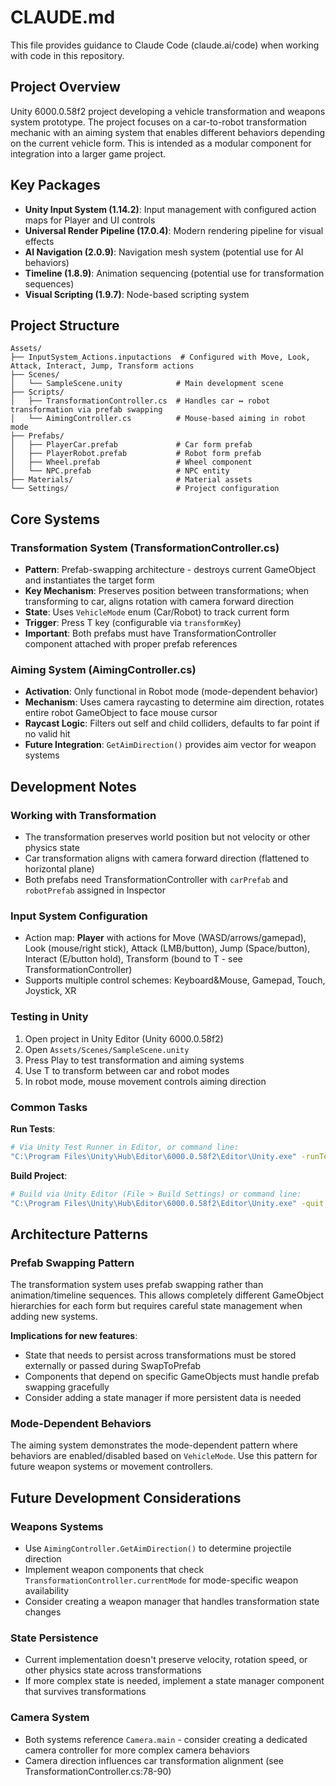 # CLAUDE.md

This file provides guidance to Claude Code (claude.ai/code) when working with code in this repository.

## Project Overview

Unity 6000.0.58f2 project developing a vehicle transformation and weapons system prototype. The project focuses on a car-to-robot transformation mechanic with an aiming system that enables different behaviors depending on the current vehicle form. This is intended as a modular component for integration into a larger game project.

## Key Packages

- **Unity Input System (1.14.2)**: Input management with configured action maps for Player and UI controls
- **Universal Render Pipeline (17.0.4)**: Modern rendering pipeline for visual effects
- **AI Navigation (2.0.9)**: Navigation mesh system (potential use for AI behaviors)
- **Timeline (1.8.9)**: Animation sequencing (potential use for transformation sequences)
- **Visual Scripting (1.9.7)**: Node-based scripting system

## Project Structure

```
Assets/
├── InputSystem_Actions.inputactions  # Configured with Move, Look, Attack, Interact, Jump, Transform actions
├── Scenes/
│   └── SampleScene.unity            # Main development scene
├── Scripts/
│   ├── TransformationController.cs  # Handles car ↔ robot transformation via prefab swapping
│   └── AimingController.cs          # Mouse-based aiming in robot mode
├── Prefabs/
│   ├── PlayerCar.prefab             # Car form prefab
│   ├── PlayerRobot.prefab           # Robot form prefab
│   ├── Wheel.prefab                 # Wheel component
│   └── NPC.prefab                   # NPC entity
├── Materials/                       # Material assets
└── Settings/                        # Project configuration
```

## Core Systems

### Transformation System (TransformationController.cs)
- **Pattern**: Prefab-swapping architecture - destroys current GameObject and instantiates the target form
- **Key Mechanism**: Preserves position between transformations; when transforming to car, aligns rotation with camera forward direction
- **State**: Uses `VehicleMode` enum (Car/Robot) to track current form
- **Trigger**: Press T key (configurable via `transformKey`)
- **Important**: Both prefabs must have TransformationController component attached with proper prefab references

### Aiming System (AimingController.cs)
- **Activation**: Only functional in Robot mode (mode-dependent behavior)
- **Mechanism**: Uses camera raycasting to determine aim direction, rotates entire robot GameObject to face mouse cursor
- **Raycast Logic**: Filters out self and child colliders, defaults to far point if no valid hit
- **Future Integration**: `GetAimDirection()` provides aim vector for weapon systems

## Development Notes

### Working with Transformation
- The transformation preserves world position but not velocity or other physics state
- Car transformation aligns with camera forward direction (flattened to horizontal plane)
- Both prefabs need TransformationController with `carPrefab` and `robotPrefab` assigned in Inspector

### Input System Configuration
- Action map: **Player** with actions for Move (WASD/arrows/gamepad), Look (mouse/right stick), Attack (LMB/button), Jump (Space/button), Interact (E/button hold), Transform (bound to T - see TransformationController)
- Supports multiple control schemes: Keyboard&Mouse, Gamepad, Touch, Joystick, XR

### Testing in Unity
1. Open project in Unity Editor (Unity 6000.0.58f2)
2. Open `Assets/Scenes/SampleScene.unity`
3. Press Play to test transformation and aiming systems
4. Use T to transform between car and robot modes
5. In robot mode, mouse movement controls aiming direction

### Common Tasks

**Run Tests**:
```bash
# Via Unity Test Runner in Editor, or command line:
"C:\Program Files\Unity\Hub\Editor\6000.0.58f2\Editor\Unity.exe" -runTests -batchmode -projectPath . -testResults TestResults.xml
```

**Build Project**:
```bash
# Build via Unity Editor (File > Build Settings) or command line:
"C:\Program Files\Unity\Hub\Editor\6000.0.58f2\Editor\Unity.exe" -quit -batchmode -projectPath . -buildTarget StandaloneWindows64 -buildPath ./Builds/
```

## Architecture Patterns

### Prefab Swapping Pattern
The transformation system uses prefab swapping rather than animation/timeline sequences. This allows completely different GameObject hierarchies for each form but requires careful state management when adding new systems.

**Implications for new features**:
- State that needs to persist across transformations must be stored externally or passed during SwapToPrefab
- Components that depend on specific GameObjects must handle prefab swapping gracefully
- Consider adding a state manager if more persistent data is needed

### Mode-Dependent Behaviors
The aiming system demonstrates the mode-dependent pattern where behaviors are enabled/disabled based on `VehicleMode`. Use this pattern for future weapon systems or movement controllers.

## Future Development Considerations

### Weapons Systems
- Use `AimingController.GetAimDirection()` to determine projectile direction
- Implement weapon components that check `TransformationController.currentMode` for mode-specific weapon availability
- Consider creating a weapon manager that handles transformation state changes

### State Persistence
- Current implementation doesn't preserve velocity, rotation speed, or other physics state across transformations
- If more complex state is needed, implement a state manager component that survives transformations

### Camera System
- Both systems reference `Camera.main` - consider creating a dedicated camera controller for more complex camera behaviors
- Camera direction influences car transformation alignment (see TransformationController.cs:78-90)
